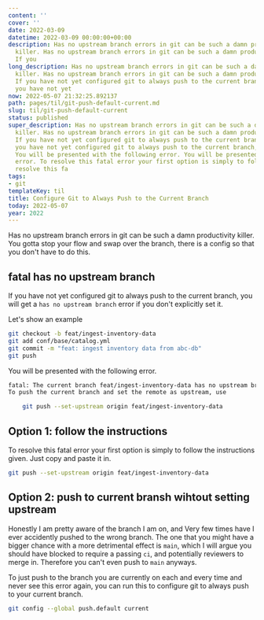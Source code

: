 ```yaml
---
content: ''
cover: ''
date: 2022-03-09
datetime: 2022-03-09 00:00:00+00:00
description: Has no upstream branch errors in git can be such a damn productivity
  killer. Has no upstream branch errors in git can be such a damn productivity killer.
  If you
long_description: Has no upstream branch errors in git can be such a damn productivity
  killer. Has no upstream branch errors in git can be such a damn productivity killer.
  If you have not yet configured git to always push to the current branch, you If
  you have not yet
now: 2022-05-07 21:32:25.892137
path: pages/til/git-push-default-current.md
slug: til/git-push-default-current
status: published
super_description: Has no upstream branch errors in git can be such a damn productivity
  killer. Has no upstream branch errors in git can be such a damn productivity killer.
  If you have not yet configured git to always push to the current branch, you If
  you have not yet configured git to always push to the current branch, you Let Let
  You will be presented with the following error. You will be presented with the following
  error. To resolve this fatal error your first option is simply to follow the To
  resolve this fa
tags:
- git
templateKey: til
title: Configure Git to Always Push to the Current Branch
today: 2022-05-07
year: 2022
---
```


Has no upstream branch errors in git can be such a damn productivity killer.
You gotta stop your flow and swap over the branch, there is a config so that
you don't have to do this.

## **fatal** has no upstream branch

If you have not yet configured git to always push to the current branch, you
will get a `has no upstream branch` error if you don't explicitly set it.

Let's show an example

``` bash
git checkout -b feat/ingest-inventory-data
git add conf/base/catalog.yml
git commit -m "feat: ingest inventory data from abc-db"
git push
```

You will be presented with the following error.

``` bash
fatal: The current branch feat/ingest-inventory-data has no upstream branch.
To push the current branch and set the remote as upstream, use

    git push --set-upstream origin feat/ingest-inventory-data
```
## Option 1: follow the instructions

To resolve this fatal error your first option is simply to follow the
instructions given.  Just copy and paste it in.

``` bash
git push --set-upstream origin feat/ingest-inventory-data
```

## Option 2: push to current bransh wihtout setting upstream

Honestly I am pretty aware of the branch I am on, and Very few times have I
ever accidently pushed to the wrong branch.  The one that you might have a
bigger chance with a more detrimental effect is `main`, which I will argue you
should have blocked to require a passing `ci`, and potentially reviewers to
merge in.  Therefore you can't even push to `main` anyways.

To just push to the branch you are currently on each and every time and never
see this error again, you can run this to configure git to always push to your
current branch.

``` bash
git config --global push.default current
```